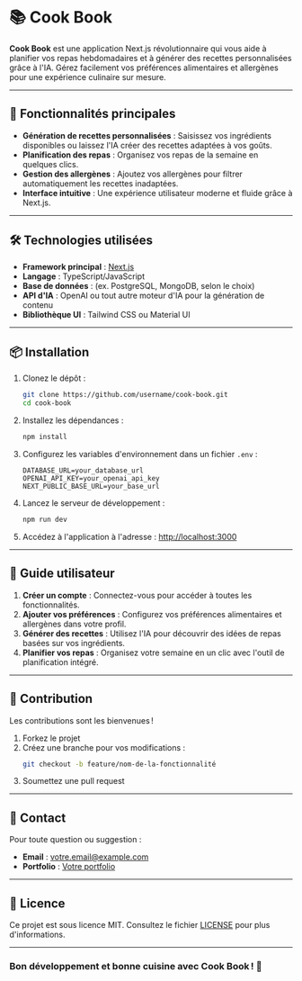 
# 📚 Cook Book  

**Cook Book** est une application Next.js révolutionnaire qui vous aide à planifier vos repas hebdomadaires et à générer des recettes personnalisées grâce à l'IA. Gérez facilement vos préférences alimentaires et allergènes pour une expérience culinaire sur mesure.

---

## 🚀 Fonctionnalités principales  

- **Génération de recettes personnalisées** : Saisissez vos ingrédients disponibles ou laissez l'IA créer des recettes adaptées à vos goûts.  
- **Planification des repas** : Organisez vos repas de la semaine en quelques clics.  
- **Gestion des allergènes** : Ajoutez vos allergènes pour filtrer automatiquement les recettes inadaptées.  
- **Interface intuitive** : Une expérience utilisateur moderne et fluide grâce à Next.js.  

---

## 🛠️ Technologies utilisées  

- **Framework principal** : [Next.js](https://nextjs.org/)  
- **Langage** : TypeScript/JavaScript  
- **Base de données** : (ex. PostgreSQL, MongoDB, selon le choix)  
- **API d'IA** : OpenAI ou tout autre moteur d'IA pour la génération de contenu  
- **Bibliothèque UI** : Tailwind CSS ou Material UI  

---

## 📦 Installation  

1. Clonez le dépôt :  
   ```bash
   git clone https://github.com/username/cook-book.git
   cd cook-book
   ```  

2. Installez les dépendances :  
   ```bash
   npm install
   ```  

3. Configurez les variables d'environnement dans un fichier `.env` :  
   ```
   DATABASE_URL=your_database_url
   OPENAI_API_KEY=your_openai_api_key
   NEXT_PUBLIC_BASE_URL=your_base_url
   ```  

4. Lancez le serveur de développement :  
   ```bash
   npm run dev
   ```  

5. Accédez à l'application à l'adresse : [http://localhost:3000](http://localhost:3000)  

---

## 📖 Guide utilisateur  

1. **Créer un compte** : Connectez-vous pour accéder à toutes les fonctionnalités.  
2. **Ajouter vos préférences** : Configurez vos préférences alimentaires et allergènes dans votre profil.  
3. **Générer des recettes** : Utilisez l'IA pour découvrir des idées de repas basées sur vos ingrédients.  
4. **Planifier vos repas** : Organisez votre semaine en un clic avec l'outil de planification intégré.  

---

## 🤝 Contribution  

Les contributions sont les bienvenues !  

1. Forkez le projet  
2. Créez une branche pour vos modifications :  
   ```bash
   git checkout -b feature/nom-de-la-fonctionnalité
   ```  
3. Soumettez une pull request  

---

## 📧 Contact  

Pour toute question ou suggestion :  
- **Email** : [votre.email@example.com](mailto:votre.email@example.com)  
- **Portfolio** : [Votre portfolio](https://davidamouzou.com)  

---

## 📜 Licence  

Ce projet est sous licence MIT. Consultez le fichier [LICENSE](./LICENSE) pour plus d'informations.  

--- 

### Bon développement et bonne cuisine avec **Cook Book** ! 🍳